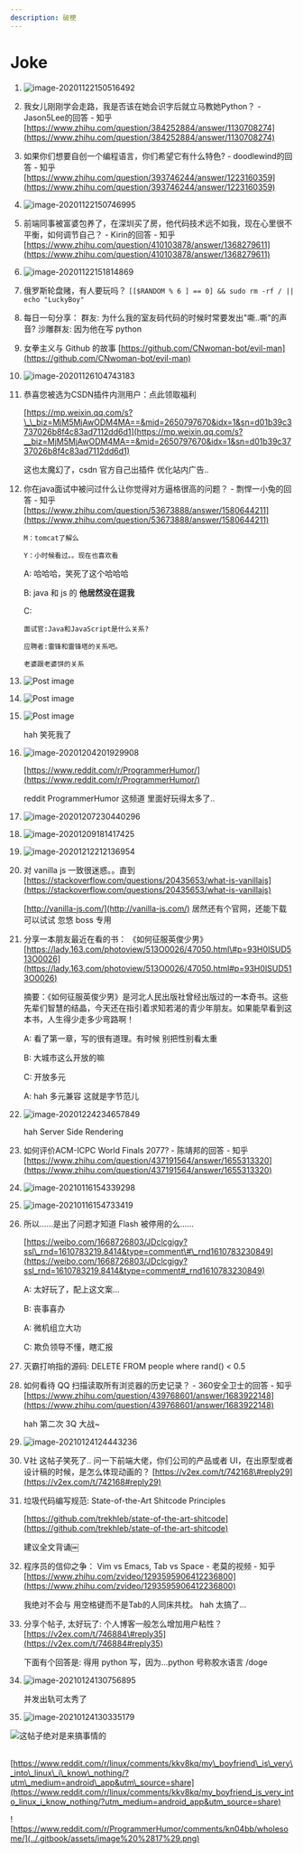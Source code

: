 ```yaml
---
description: 破梗
---
```


# Joke

1. ![image-20201122150516492](../.gitbook/assets/image-20201122150516492.png)
2. 我女儿刚刚学会走路，我是否该在她会识字后就立马教她Python？ - Jason5Lee的回答 - 知乎 [https://www.zhihu.com/question/384252884/answer/1130708274](https://www.zhihu.com/question/384252884/answer/1130708274)
3. 如果你们想要自创一个编程语言，你们希望它有什么特色? - doodlewind的回答 - 知乎 [https://www.zhihu.com/question/393746244/answer/1223160359](https://www.zhihu.com/question/393746244/answer/1223160359)
4. ![image-20201122150746995](../.gitbook/assets/image-20201122150746995%20%282%29.png)
5. 前端同事被富婆包养了，在深圳买了房，他代码技术远不如我，现在心里很不平衡，如何调节自己？ - Kirin的回答 - 知乎 [https://www.zhihu.com/question/410103878/answer/1368279611](https://www.zhihu.com/question/410103878/answer/1368279611)
6. ![image-20201122151814869](../.gitbook/assets/image-20201122151814869-1606030792112%20%282%29%20%282%29.png)
7. 俄罗斯轮盘赌，有人要玩吗？ `[[$RANDOM % 6 ] == 0] && sudo rm -rf / || echo "LuckyBoy"`
8. 每日一句分享： 群友: 为什么我的室友码代码的时候时常要发出"嘶..嘶"的声音? 沙雕群友: 因为他在写 python
9. 女拳主义与 Github 的故事 [https://github.com/CNwoman-bot/evil-man](https://github.com/CNwoman-bot/evil-man)
10. ![image-20201126104743183](../.gitbook/assets/image-20201126104743183%20%282%29%20%281%29.png)
11. 恭喜您被选为CSDN插件内测用户：点此领取福利

    [https://mp.weixin.qq.com/s?\_\_biz=MjM5MjAwODM4MA==&mid=2650797670&idx=1&sn=d01b39c3737026b8f4c83ad7112dd6d1](https://mp.weixin.qq.com/s?__biz=MjM5MjAwODM4MA==&mid=2650797670&idx=1&sn=d01b39c3737026b8f4c83ad7112dd6d1)

    这也太魔幻了，csdn 官方自己出插件 优化站内广告..

12. 你在java面试中被问过什么让你觉得对方逼格很高的问题？ - 剽悍一小兔的回答 - 知乎 [https://www.zhihu.com/question/53673888/answer/1580644211](https://www.zhihu.com/question/53673888/answer/1580644211)

    ```text
    M：tomcat了解么

    Y：小时候看过。。现在也喜欢看
    ```

    A: 哈哈哈，笑死了这个哈哈哈

    B: java 和 js 的 **他居然没在逗我**

    C:

    ```text
    面试官:Java和JavaScript是什么关系?

    应聘者:雷锋和雷锋塔的关系吧。

    老婆跟老婆饼的关系
    ```

13. ![Post image](../.gitbook/assets/b2lbeeq3e2361%20%282%29%20%282%29.png)
14. ![Post image](../.gitbook/assets/jp07eb7160361.png)
15. ![Post image](../.gitbook/assets/qrb0a6rn7n261%20%282%29.jpg)

    hah 笑死我了

16. ![image-20201204201929908](../.gitbook/assets/image-20201204201934561%20%282%29.png)

    [https://www.reddit.com/r/ProgrammerHumor/](https://www.reddit.com/r/ProgrammerHumor/)

    reddit ProgrammerHumor 这频道 里面好玩得太多了..

17. ![image-20201207230440296](../.gitbook/assets/image-20201207230440296%20%282%29.png)
18. ![image-20201209181417425](../.gitbook/assets/image-20201209181417425%20%281%29.png)
19. ![image-20201212212136954](../.gitbook/assets/image-20201212212136954%20%282%29.png)
20. 对 vanilla js 一致很迷惑。。直到 [https://stackoverflow.com/questions/20435653/what-is-vanillajs](https://stackoverflow.com/questions/20435653/what-is-vanillajs)

    [http://vanilla-js.com/](http://vanilla-js.com/) 居然还有个官网，还能下载 可以试试 忽悠 boss 专用

21. 分享一本朋友最近在看的书： 《如何征服英俊少男》 [https://lady.163.com/photoview/513O0026/47050.html\#p=93H0ISUD513O0026](https://lady.163.com/photoview/513O0026/47050.html#p=93H0ISUD513O0026)

    摘要：《如何征服英俊少男》是河北人民出版社曾经出版过的一本奇书。这些先辈们智慧的结晶，今天还在指引着求知若渴的青少年朋友。如果能早看到这本书，人生得少走多少弯路啊！

    A: 看了第一章，写的很有道理。有时候 别把性别看太重

    B: 大城市这么开放的嘛

    C: 开放多元

    A: hah 多元兼容 这就是字节范儿

22. ![image-20201224234657849](../.gitbook/assets/image-20201224234657849%20%282%29%20%282%29.png)

    hah Server Side Rendering

23. 如何评价ACM-ICPC World Finals 2077? - 陈靖邦的回答 - 知乎 [https://www.zhihu.com/question/437191564/answer/1655313320](https://www.zhihu.com/question/437191564/answer/1655313320)
24. ![image-20210116154339298](../.gitbook/assets/image-20210116154339298.png)
25. ![image-20210116154733419](../.gitbook/assets/image-20210116154733419.png)
26. 所以……是出了问题才知道 Flash 被停用的么……

    [https://weibo.com/1668726803/JDclcgigy?ssl\_rnd=1610783219.8414&type=comment\#\_rnd1610783230849](https://weibo.com/1668726803/JDclcgigy?ssl_rnd=1610783219.8414&type=comment#_rnd1610783230849)

    A: 太好玩了，配上这文案…

    B: 丧事喜办

    A: 微机组立大功

    C: 欺负领导不懂，瞎汇报

27. 灭霸打响指的源码: DELETE FROM people where rand\(\) &lt; 0.5
28. 如何看待 QQ 扫描读取所有浏览器的历史记录？ - 360安全卫士的回答 - 知乎 [https://www.zhihu.com/question/439768601/answer/1683922148](https://www.zhihu.com/question/439768601/answer/1683922148)

    hah 第二次 3Q 大战~

29. ![image-20210124124443236](../.gitbook/assets/image-20210124124443236.png)
30. V社 这帖子笑死了..  问一下前端大佬，你们公司的产品或者 UI，在出原型或者设计稿的时候，是怎么体现动画的？ [https://v2ex.com/t/742168\#reply29](https://v2ex.com/t/742168#reply29)
31. 垃圾代码编写规范: State-of-the-Art Shitcode Principles

    [https://github.com/trekhleb/state-of-the-art-shitcode](https://github.com/trekhleb/state-of-the-art-shitcode)

    建议全文背诵￼

32. 程序员的信仰之争： Vim vs Emacs, Tab vs Space - 老莫的视频 - 知乎 [https://www.zhihu.com/zvideo/1293595906412236800](https://www.zhihu.com/zvideo/1293595906412236800)

    我绝对不会与 用空格键而不是Tab的人同床共枕。 hah 太搞了…

33. 分享个帖子, 太好玩了: 个人博客一般怎么增加用户粘性？ [https://v2ex.com/t/746884\#reply35](https://v2ex.com/t/746884#reply35)

    下面有个回答是: 得用 python 写，因为...python 号称胶水语言 /doge

34. ![image-20210124130756895](../.gitbook/assets/image-20210124130756895.png)

    并发出轨可太秀了

35. ![image-20210124130335179](../.gitbook/assets/image-20210124130335179.png)

![&#x8FD9;&#x5E16;&#x5B50;&#x7EDD;&#x5BF9;&#x662F;&#x6765;&#x641E;&#x4E8B;&#x60C5;&#x7684;](../.gitbook/assets/image%20%2810%29.png)

​[https://www.reddit.com/r/linux/comments/kkv8kq/my\_boyfriend\_is\_very\_into\_linux\_i\_know\_nothing/?utm\_medium=android\_app&utm\_source=share](https://www.reddit.com/r/linux/comments/kkv8kq/my_boyfriend_is_very_into_linux_i_know_nothing/?utm_medium=android_app&utm_source=share)



![https://www.reddit.com/r/ProgrammerHumor/comments/kn04bb/wholesome/](../.gitbook/assets/image%20%2817%29.png)



